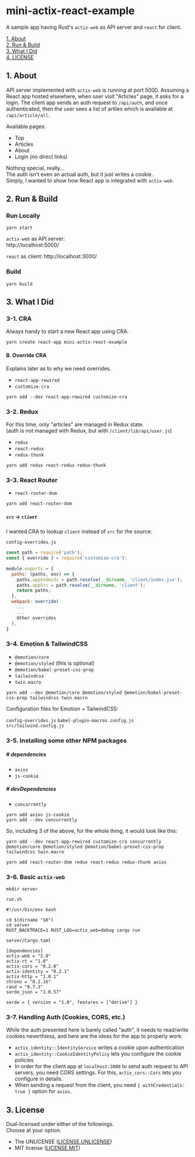 # mini-actix-react-example

A sample app having Rust's `actix-web` as API server and `react` for client.

[1. About](#about)  
[2. Run & Build](#run-build)  
[3. What I Did](#what)  
[4. LICENSE](#license)  


<a id="about"></a>
## 1. About

API server implemented with `actix-web` is running at port 5000.
Assuming a React app hosted elsewhere,
when user visit "Articles" page, it asks for a login.
The client app sends an auth request to `/api/auth`,
and once authenticated,
then the user sees a list of artiles
which is available at `/api/article/all`.

Available pages:

- Top
- Articles
- About
- Login (no direct links)

Nothing special, really...  
The auth isn't even an actual auth, but it just writes a cookie.  
Simply, I wanted to show how React app is integrated with `actix-web`.



<a id="run-build"></a>
## 2. Run & Build

### Run Locally

```shell
yarn start
```

`actix-web` as API server:  
http://localhost:5000/

`react` as client:
http://localhost:3000/



### Build

```shell
yarn build
```



<a id="what"></a>
## 3. What I Did


### 3-1. CRA

Always handy to start a new React app using CRA.

```shell
yarn create react-app mini-actix-react-example
```

#### B. Override CRA

Explains later as to why we need overrides.

- `react-app-rewired`
- `customize-cra`

```shell
yarn add --dev react-app-rewired customize-cra
```

### 3-2. Redux

For this time, only "articles" are managed in Redux state.  
(auth is not managed with Redux, but with `/client/lib/api/user.js`)

- `redux`
- `react-redux`
- `redux-thunk`

```shell
yarn add redux react-redux redux-thunk
```

### 3-3. React Router

- `react-router-dom`

```shell
yarn add react-router-dom
```

##### `src` -&gt; `client`

I wanted CRA to lookup `client` instead of `src` for the source:

`config-overrides.js`
```js
const path = require('path');
const { override } = require('customize-cra');

module.exports = {
  paths: (paths, env) => {
    paths.appIndexJs = path.resolve(__dirname, 'client/index.jsx');
    paths.appSrc = path.resolve(__dirname, 'client');
    return paths;
  },
  webpack: override(
    ...
    ...
    Other overrides
  ),
}
```

### 3-4. Emotion & TailwindCSS

- `@emotion/core`
- `@emotion/styled` (this is optional)
- `@emotion/babel-preset-css-prop`
- `tailwindcss`
- `twin.macro`

```shell
yarn add --dev @emotion/core @emotion/styled @emotion/babel-preset-css-prop tailwindcss twin.macro
```

Configuration files for Emotion + TailwindCSS:

`config-overrides.js`
`babel-plugin-macros.config.js`
`src/tailwind.config.js`


### 3-5. Installing some other NPM packages

##### # dependencies
- `axios`
- `js-cookie`

##### # devDependencies
- `concurrently`

```shell
yarn add axios js-cookie
yarn add --dev concurrently
```

So, including 3 of the above,
for the whole thing,
it would look like this:

```shell
yarn add --dev react-app-rewired customize-cra concurrently @emotion/core @emotion/styled @emotion/babel-preset-css-prop tailwindcss twin.macro

yarn add react-router-dom redux react-redux redux-thunk axios
```


### 3-6. Basic `actix-web`

```shell
mkdir server
```

`run.sh`
```shell
#!/usr/bin/env bash

cd $(dirname "$0")
cd server
RUST_BACKTRACE=1 RUST_LOG=actix_web=debug cargo run
```
`server/Cargo.toml`
```
[dependencies]
actix-web = "2.0"
actix-rt = "1.0"
actix-cors = "0.2.0"
actix-identity = "0.2.1"
actix-http = "1.0.1"
chrono = "0.2.16"
rand = "0.7.3"
serde_json = "1.0.57"

serde = { version = "1.0", features = ["derive"] }
```


### 3-7. Handling Auth (Cookies, CORS, etc.)

While the auth presented here is barely called "auth",
it needs to read/write cookies neverthless,
and here are the ideas for the app to properly work:

- `actix_identity::IdentityService` writes a cookie upon authentication
- `actix_identity::CookieIdentityPolicy` lets you configure the cookie policies
- In order for the client app at `localhost:3000` to send auth request to API servers, you need CORS settings. For this, `actix_cors::Cors` lets you configure in details.
- When sending a request from the client, you need `{ withCredentials: true }` option for `axios`.


<a id="license"></a>
## 3. License

Dual-licensed under either of the followings.  
Choose at your option.

- The UNLICENSE ([LICENSE.UNLICENSE](LICENSE.UNLICENSE))
- MIT license ([LICENSE.MIT](LICENSE.MIT))


